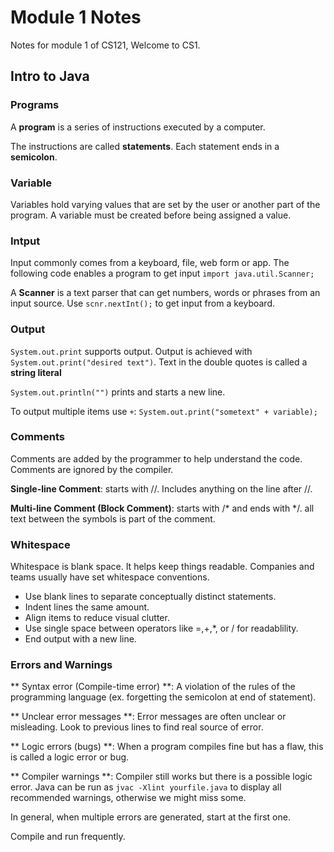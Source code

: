 # Module 1 Notes
Notes for module 1 of CS121, Welcome to CS1. 

## Intro to Java
### Programs
A **program** is a series of instructions executed by a computer.

The instructions are called **statements**. Each statement ends in a **semicolon**.

### Variable
Variables hold varying values that are set by the user or another part of the program. A variable must be created before being assigned a value.

### Intput
Input commonly comes from a keyboard, file, web form or app. The following code enables a program to get input `import java.util.Scanner;`

A **Scanner** is a text parser that can get numbers, words or phrases from an input source. Use `scnr.nextInt();` to get input from a keyboard.

### Output
`System.out.print` supports output. Output is achieved with `System.out.print("desired text")`. Text in the double quotes is called a **string literal**

`System.out.println("")` prints and starts a new line.

To output multiple items use `+`: `System.out.print("sometext" + variable);`

### Comments
Comments are added by the programmer to help understand the code. Comments are ignored by the compiler.

**Single-line Comment**: starts with //. Includes anything on the line after //.

**Multi-line Comment (Block Comment)**: starts with /* and ends with */. all text between the symbols is part of the comment. 

### Whitespace
Whitespace is blank space. It helps keep things readable. Companies and teams usually have set whitespace conventions.

- Use blank lines to separate conceptually distinct statements.
- Indent lines the same amount.
- Align items to reduce visual clutter.
- Use single space between operators like =,+,*, or / for readablility.
- End output with a new line.

### Errors and Warnings
** Syntax error (Compile-time error) **: A violation of the rules of the programming language (ex. forgetting the semicolon at end of statement).

** Unclear error messages **: Error messages are often unclear or misleading. Look to previous lines to find real source of error.

** Logic errors (bugs) **: When a program compiles fine but has a flaw, this is called a logic error or bug.

** Compiler warnings **: Compiler still works but there is a possible logic error. Java can be run as `jvac -Xlint yourfile.java` to display all recommended warnings, otherwise we might miss some.

In general, when multiple errors are generated, start at the first one.

Compile and run frequently.




